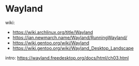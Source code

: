 # Wayland
wiki:
- https://wiki.archlinux.org/title/Wayland
- https://jan.newmarch.name/Wayland/RunningWayland/
- https://wiki.gentoo.org/wiki/Wayland
- https://wiki.gentoo.org/wiki/Wayland_Desktop_Landscape


intro: https://wayland.freedesktop.org/docs/html/ch03.html
